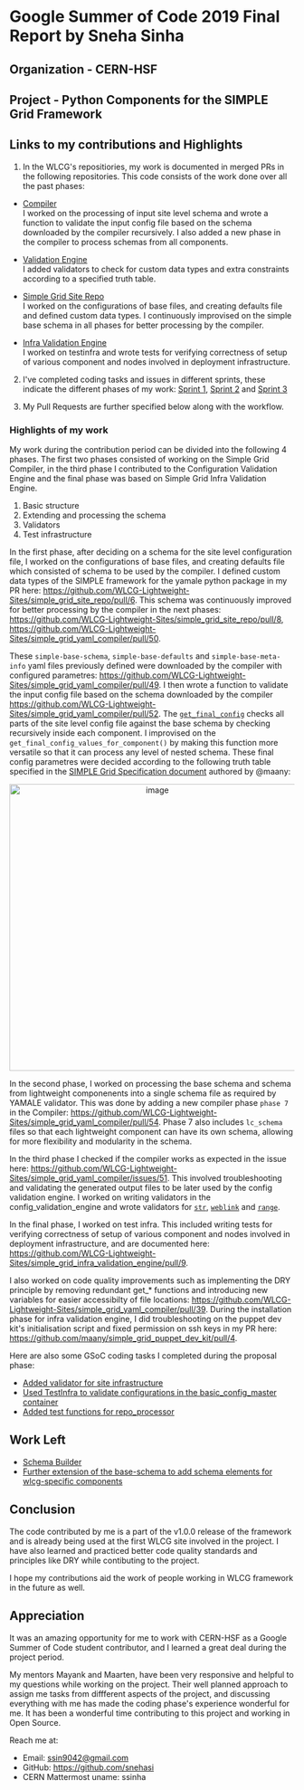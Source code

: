 # Google Summer of Code 2019 Final Report by Sneha Sinha

## Organization - CERN-HSF

## Project - Python Components for the SIMPLE Grid Framework

## Links to my contributions and Highlights
1. In the WLCG's repositiories, my work is documented in merged PRs in the following repositories. This code consists of the work done over all the past phases:
- [Compiler](https://github.com/WLCG-Lightweight-Sites/simple_grid_yaml_compiler) <br />
I worked on the processing of input site level schema and wrote a function to validate the input config file based on the schema downloaded by the compiler recursively. I also added a new phase in the compiler to process schemas from all components.
  
- [Validation Engine](https://github.com/WLCG-Lightweight-Sites/wlcg_lightweight_site_config_validation_engine) <br />
I added validators to check for custom data types and extra constraints according to a specified truth table.

- [Simple Grid Site Repo](https://github.com/WLCG-Lightweight-Sites/simple_grid_site_repo) <br />
I worked on the configurations of base files, and creating defaults file and defined custom data types. I continuously improvised on the simple base schema in all phases for better processing by the compiler.

- [Infra Validation Engine](https://github.com/WLCG-Lightweight-Sites/simple_grid_infra_validation_engine) <br />
I worked on testinfra and wrote tests for verifying correctness of setup of various component and nodes involved in deployment infrastructure.

2. I've completed coding tasks and issues in different sprints, these indicate the different phases of my work: [Sprint 1](https://github.com/orgs/WLCG-Lightweight-Sites/projects/2#column-4705944), [Sprint 2](https://github.com/orgs/WLCG-Lightweight-Sites/projects/3#column-5888982) and [Sprint 3](https://github.com/orgs/WLCG-Lightweight-Sites/projects/4#column-6135088) 

3. My Pull Requests are further specified below along with the workflow.

### Highlights of my work 
My work during the contribution period can be divided into the following 4 phases. The first two phases consisted of working on the Simple Grid Compiler, in the third phase I contributed to the Configuration Validation Engine and the final phase was based on Simple Grid Infra Validation Engine. <br>

1. Basic structure
2. Extending and processing the schema 
3. Validators
4. Test infrastructure

In the first phase, after deciding on a schema for the site level configuration file, I worked on the configurations of base files, and creating defaults file which consisted of schema to be used by the compiler. I defined custom data types of the SIMPLE framework for the yamale python package in my PR here: https://github.com/WLCG-Lightweight-Sites/simple_grid_site_repo/pull/6. This schema was continuously improved for better processing by the compiler in the next phases: https://github.com/WLCG-Lightweight-Sites/simple_grid_site_repo/pull/8, https://github.com/WLCG-Lightweight-Sites/simple_grid_yaml_compiler/pull/50.

These `simple-base-schema`, `simple-base-defaults` and `simple-base-meta-info` yaml files previously defined were downloaded by the compiler with configured parametres: https://github.com/WLCG-Lightweight-Sites/simple_grid_yaml_compiler/pull/49. I then wrote a function to validate the input config file based on the schema downloaded by the compiler https://github.com/WLCG-Lightweight-Sites/simple_grid_yaml_compiler/pull/52. The [`get_final_config`](https://github.com/snehasi/simple_grid_yaml_compiler/blob/fbfc1fd64a0564760de90ed03477bd09d51dcd84/compiler/processor_config_schemas.py#L98) checks all parts of the site level config file against the base schema by checking recursively inside each component. I improvised on the `get_final_config_values_for_component()` by making this function more versatile so that it can process any level of nested schema. These final config parametres were decided according to the following truth table specified in the [SIMPLE Grid Specification document](https://docs.google.com/document/d/1yp_96UXcwNO49cktnHtT61iNmTO0RgrSQukuNYqACpM/edit#) authored by @maany:

<p align="center">
<img width="507" alt="image" src="https://user-images.githubusercontent.com/22666460/63646478-fbceb200-c702-11e9-8088-cf0d77a5ffc1.png">
</p>

In the second phase, I worked on processing the base schema and schema from lightweight componenents into a single schema file as required by YAMALE validator. This was done by adding a new compiler phase `phase 7` in the Compiler: https://github.com/WLCG-Lightweight-Sites/simple_grid_yaml_compiler/pull/54. Phase 7 also includes `lc_schema` files so that each lightweight component can have its own schema, allowing for more flexibility and modularity in the schema.

In the third phase I checked if the compiler works as expected in the issue here: https://github.com/WLCG-Lightweight-Sites/simple_grid_yaml_compiler/issues/51. This involved troubleshooting and validating the generated output files to be later used by the config validation engine. I worked on writing validators in the config_validation_engine and wrote validators for [`str`](https://github.com/WLCG-Lightweight-Sites/wlcg_lightweight_site_config_validation_engine/pull/16), [`weblink`](https://github.com/WLCG-Lightweight-Sites/wlcg_lightweight_site_config_validation_engine/pull/17) and [`range`](https://github.com/WLCG-Lightweight-Sites/wlcg_lightweight_site_config_validation_engine/pull/15). 

In the final phase, I worked on test infra. This included writing tests for verifying correctness of setup of various component and nodes involved in deployment infrastructure, and are documented here: https://github.com/WLCG-Lightweight-Sites/simple_grid_infra_validation_engine/pull/9.

I also worked on code quality improvements such as implementing the DRY principle by removing redundant get_* functions and introducing new variables for easier accessibilty of file locations: https://github.com/WLCG-Lightweight-Sites/simple_grid_yaml_compiler/pull/39. During the installation phase for infra validation engine, I did troubleshooting on the puppet dev kit's initialisation script and fixed permission on ssh keys in my PR here: https://github.com/maany/simple_grid_puppet_dev_kit/pull/4.

Here are also some GSoC coding tasks I completed during the proposal phase:
  - [Added validator for site infrastructure](https://github.com/WLCG-Lightweight-Sites/wlcg_lightweight_site_config_validation_engine/pull/11)
  - [Used TestInfra to validate configurations in the basic_config_master container](https://github.com/snehasi/sgyc_test)
  - [Added test functions for repo_processor](https://github.com/WLCG-Lightweight-Sites/simple_grid_yaml_compiler/pull/35)

## Work Left
- [Schema Builder](https://github.com/WLCG-Lightweight-Sites/simple_grid_site_repo/issues/5)
- [Further extension of the base-schema to add schema elements for wlcg-specific components](https://github.com/WLCG-Lightweight-Sites/simple_grid_site_repo/issues/7)

## Conclusion
The code contributed by me is a part of the v1.0.0 release of the framework and is already being used at the first WLCG site involved in the project. I have also learned and practiced better code quality standards and principles like DRY while contibuting to the project.

I hope my contributions aid the work of people working in WLCG framework in the future as well. 

## Appreciation
It was an amazing opportunity for me to work with CERN-HSF as a Google Summer of Code student contributor, and I learned a great deal during the project period. 

My mentors Mayank and Maarten, have been very responsive and helpful to my questions while working on the project. Their well planned approach to assign me tasks from diffferent aspects of the project, and discussing everything with me has made the coding phase's experience wonderful for me. It has been a wonderful time contributing to this project and working in Open Source. 

Reach me at: 
* Email: ssin9042@gmail.com
* GitHub: https://github.com/snehasi
* CERN Mattermost uname: ssinha
